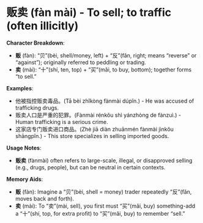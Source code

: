 # **贩卖 (fàn mài) - To sell; to traffic (often illicitly)**

**Character Breakdown**:  
- **贩** (fàn): “贝”(bèi, shell/money, left) + “反”(fǎn, right; means “reverse” or “against”); originally referred to peddling or trading.  
- **卖** (mài): “十”(shí, ten, top) + “买”(mǎi, to buy, bottom); together forms “to sell.”

**Examples**:  
- 他被指控贩卖毒品。(Tā bèi zhǐkòng fànmài dúpǐn.) - He was accused of trafficking drugs.  
- 贩卖人口是严重的犯罪。(Fànmài rénkǒu shì yánzhòng de fànzuì.) - Human trafficking is a serious crime.  
- 这家店专门贩卖进口商品。(Zhè jiā diàn zhuānmén fànmài jìnkǒu shāngpǐn.) - This store specializes in selling imported goods.

**Usage Notes**:  
- **贩卖** (fànmài) often refers to large-scale, illegal, or disapproved selling (e.g., drugs, people), but can be neutral in certain contexts.

**Memory Aids**:  
- **贩** (fàn): Imagine a “贝”(bèi, shell = money) trader repeatedly “反”(fǎn, moves back and forth).  
- **卖** (mài): To “卖”(mài, sell), you first must “买”(mǎi, buy) something-add a “十”(shí, top, for extra profit) to “买”(mǎi, buy) to remember “sell.”